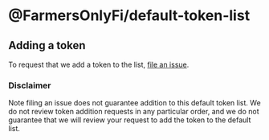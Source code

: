 # @FarmersOnlyFi/default-token-list

## Adding a token
To request that we add a token to the list, 
[file an issue](https://github.com/FarmersOnlyFi/default-token-list/issues/new?assignees=&labels=token+request&template=token-request.md&title=Add+%7BTOKEN_SYMBOL%7D%3A+%7BTOKEN_NAME%7D).

### Disclaimer

Note filing an issue does not guarantee addition to this default token list.
We do not review token addition requests in any particular order, and we do not
guarantee that we will review your request to add the token to the default list.

